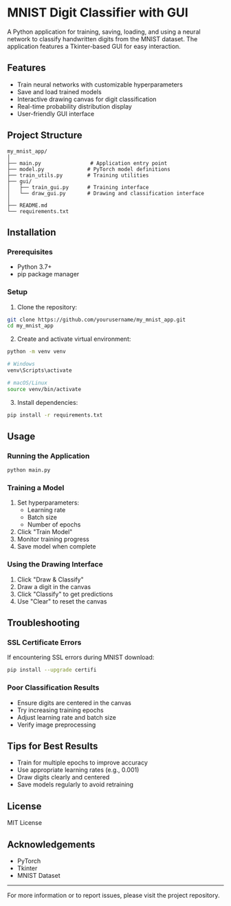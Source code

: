 # MNIST Digit Classifier with GUI

A Python application for training, saving, loading, and using a neural network to classify handwritten digits from the MNIST dataset. The application features a Tkinter-based GUI for easy interaction.

## Features

- Train neural networks with customizable hyperparameters
- Save and load trained models
- Interactive drawing canvas for digit classification
- Real-time probability distribution display
- User-friendly GUI interface

## Project Structure
```
my_mnist_app/
│
├── main.py                # Application entry point
├── model.py              # PyTorch model definitions
├── train_utils.py        # Training utilities
├── gui/
│   ├── train_gui.py      # Training interface
│   └── draw_gui.py       # Drawing and classification interface
│
├── README.md
└── requirements.txt
```

## Installation

### Prerequisites
- Python 3.7+
- pip package manager

### Setup

1. Clone the repository:
```bash
git clone https://github.com/yourusername/my_mnist_app.git
cd my_mnist_app
```

2. Create and activate virtual environment:
```bash
python -m venv venv

# Windows
venv\Scripts\activate

# macOS/Linux
source venv/bin/activate
```

3. Install dependencies:
```bash
pip install -r requirements.txt
```

## Usage

### Running the Application
```bash
python main.py
```

### Training a Model
1. Set hyperparameters:
   - Learning rate
   - Batch size
   - Number of epochs
2. Click "Train Model"
3. Monitor training progress
4. Save model when complete

### Using the Drawing Interface
1. Click "Draw & Classify"
2. Draw a digit in the canvas
3. Click "Classify" to get predictions
4. Use "Clear" to reset the canvas

## Troubleshooting

### SSL Certificate Errors
If encountering SSL errors during MNIST download:
```bash
pip install --upgrade certifi
```

### Poor Classification Results
- Ensure digits are centered in the canvas
- Try increasing training epochs
- Adjust learning rate and batch size
- Verify image preprocessing

## Tips for Best Results
- Train for multiple epochs to improve accuracy
- Use appropriate learning rates (e.g., 0.001)
- Draw digits clearly and centered
- Save models regularly to avoid retraining

## License

MIT License

## Acknowledgements
- PyTorch
- Tkinter
- MNIST Dataset

---
For more information or to report issues, please visit the project repository.
